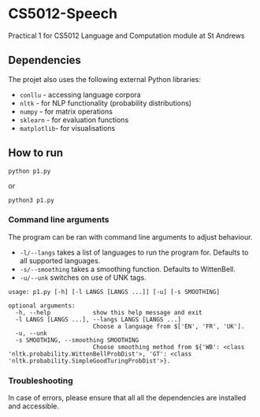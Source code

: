 # CS5012-Speech
Practical 1 for CS5012 Language and Computation module at St Andrews

## Dependencies
The projet also uses the following external Python libraries:
- `conllu` - accessing language corpora
- `nltk` - for NLP functionality (probability distributions)
- `numpy` - for matrix operations
- `sklearn` - for evaluation functions
- `matplotlib`- for visualisations

## How to run

```
python p1.py
```
or

```
python3 p1.py
```

### Command line arguments
The program can be ran with command line arguments to adjust behaviour.
- `-l/--langs` takes a list of languages to run the program for. Defaults to all supported languages.
- `-s/--smoothing` takes a smoothing function. Defaults to WittenBell.
- `-u/--unk` switches on use of UNK tags.

```
usage: p1.py [-h] [-l LANGS [LANGS ...]] [-u] [-s SMOOTHING]

optional arguments:
  -h, --help            show this help message and exit
  -l LANGS [LANGS ...], --langs LANGS [LANGS ...]
                        Choose a language from $['EN', 'FR', 'UK'].
  -u, --unk
  -s SMOOTHING, --smoothing SMOOTHING
                        Choose smoothing method from ${'WB': <class 'nltk.probability.WittenBellProbDist'>, 'GT': <class 'nltk.probability.SimpleGoodTuringProbDist'>}.
```

### Troubleshooting

In case of errors, please ensure that all all the dependencies are installed and accessible.
